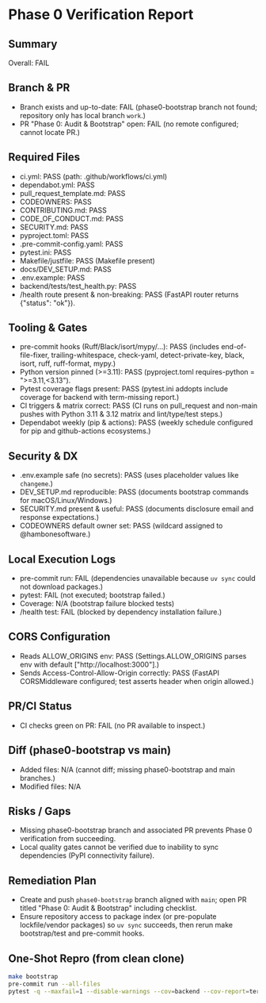 # Phase 0 Verification Report

## Summary
Overall: FAIL

## Branch & PR
- Branch exists and up-to-date: FAIL (phase0-bootstrap branch not found; repository only has local branch `work`.)
- PR "Phase 0: Audit & Bootstrap" open: FAIL (no remote configured; cannot locate PR.)

## Required Files
- ci.yml: PASS (path: .github/workflows/ci.yml)
- dependabot.yml: PASS
- pull_request_template.md: PASS
- CODEOWNERS: PASS
- CONTRIBUTING.md: PASS
- CODE_OF_CONDUCT.md: PASS
- SECURITY.md: PASS
- pyproject.toml: PASS
- .pre-commit-config.yaml: PASS
- pytest.ini: PASS
- Makefile/justfile: PASS (Makefile present)
- docs/DEV_SETUP.md: PASS
- .env.example: PASS
- backend/tests/test_health.py: PASS
- /health route present & non-breaking: PASS (FastAPI router returns {"status": "ok"}).

## Tooling & Gates
- pre-commit hooks (Ruff/Black/isort/mypy/...): PASS (includes end-of-file-fixer, trailing-whitespace, check-yaml, detect-private-key, black, isort, ruff, ruff-format, mypy.)
- Python version pinned (>=3.11): PASS (pyproject.toml requires-python = ">=3.11,<3.13").
- Pytest coverage flags present: PASS (pytest.ini addopts include coverage for backend with term-missing report.)
- CI triggers & matrix correct: PASS (CI runs on pull_request and non-main pushes with Python 3.11 & 3.12 matrix and lint/type/test steps.)
- Dependabot weekly (pip & actions): PASS (weekly schedule configured for pip and github-actions ecosystems.)

## Security & DX
- .env.example safe (no secrets): PASS (uses placeholder values like `changeme`.)
- DEV_SETUP.md reproducible: PASS (documents bootstrap commands for macOS/Linux/Windows.)
- SECURITY.md present & useful: PASS (documents disclosure email and response expectations.)
- CODEOWNERS default owner set: PASS (wildcard assigned to @hambonesoftware.)

## Local Execution Logs
- pre-commit run: FAIL (dependencies unavailable because `uv sync` could not download packages.)
- pytest: FAIL (not executed; bootstrap failed.)
- Coverage: N/A (bootstrap failure blocked tests)
- /health test: FAIL (blocked by dependency installation failure.)

## CORS Configuration
- Reads ALLOW_ORIGINS env: PASS (Settings.ALLOW_ORIGINS parses env with default ["http://localhost:3000"].)
- Sends Access-Control-Allow-Origin correctly: PASS (FastAPI CORSMiddleware configured; test asserts header when origin allowed.)

## PR/CI Status
- CI checks green on PR: FAIL (no PR available to inspect.)

## Diff (phase0-bootstrap vs main)
- Added files: N/A (cannot diff; missing phase0-bootstrap and main branches.)
- Modified files: N/A

## Risks / Gaps
- Missing phase0-bootstrap branch and associated PR prevents Phase 0 verification from succeeding.
- Local quality gates cannot be verified due to inability to sync dependencies (PyPI connectivity failure).

## Remediation Plan
- Create and push `phase0-bootstrap` branch aligned with `main`; open PR titled "Phase 0: Audit & Bootstrap" including checklist.
- Ensure repository access to package index (or pre-populate lockfile/vendor packages) so `uv sync` succeeds, then rerun make bootstrap/test and pre-commit hooks.

## One-Shot Repro (from clean clone)
```bash
make bootstrap
pre-commit run --all-files
pytest -q --maxfail=1 --disable-warnings --cov=backend --cov-report=term-missing
```
